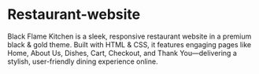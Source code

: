 # Restaurant-website
Black Flame Kitchen is a sleek, responsive restaurant website in a premium black & gold theme. Built with HTML & CSS, it features engaging pages like Home, About Us, Dishes, Cart, Checkout, and Thank You—delivering a stylish, user-friendly dining experience online.

